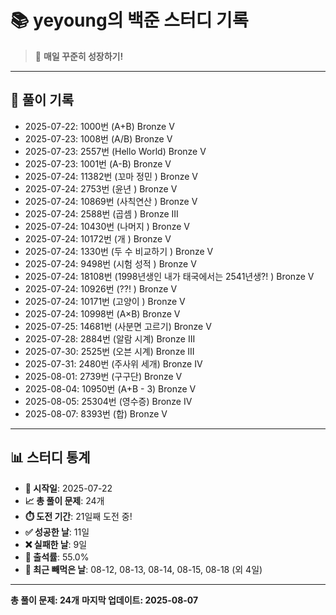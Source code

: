 # 📚 yeyoung의 백준 스터디 기록

> 🎯 **매일 꾸준히 성장하기!**

---

## 📅 풀이 기록

- 2025-07-22: 1000번 (A+B) Bronze V
- 2025-07-23: 1008번 (A/B) Bronze V
- 2025-07-23: 2557번 (Hello World) Bronze V
- 2025-07-23: 1001번 (A-B) Bronze V
- 2025-07-24: 11382번 (꼬마 정민 ) Bronze V
- 2025-07-24: 2753번 (윤년 ) Bronze V
- 2025-07-24: 10869번 (사칙연산 ) Bronze V
- 2025-07-24: 2588번 (곱셈 ) Bronze III
- 2025-07-24: 10430번 (나머지 ) Bronze V
- 2025-07-24: 10172번 (개 ) Bronze V
- 2025-07-24: 1330번 (두 수 비교하기 ) Bronze V
- 2025-07-24: 9498번 (시험 성적 ) Bronze V
- 2025-07-24: 18108번 (1998년생인 내가 태국에서는 2541년생?! ) Bronze V
- 2025-07-24: 10926번 (??! ) Bronze V
- 2025-07-24: 10171번 (고양이 ) Bronze V
- 2025-07-24: 10998번 (A×B) Bronze V
- 2025-07-25: 14681번 (사분면 고르기) Bronze V
- 2025-07-28: 2884번 (알람 시계) Bronze III
- 2025-07-30: 2525번 (오븐 시계) Bronze III
- 2025-07-31: 2480번 (주사위 세개) Bronze IV
- 2025-08-01: 2739번 (구구단) Bronze V
- 2025-08-04: 10950번 (A+B - 3) Bronze V
- 2025-08-05: 25304번 (영수증) Bronze IV
- 2025-08-07: 8393번 (합) Bronze V

---

## 📊 스터디 통계

- **📅 시작일**: 2025-07-22
- **📈 총 풀이 문제**: 24개
- **⏱️ 도전 기간**: 21일째 도전 중!
- **✅ 성공한 날**: 11일
- **❌ 실패한 날**: 9일
- **🎯 출석률**: 55.0%
- **📝 최근 빼먹은 날**: 08-12, 08-13, 08-14, 08-15, 08-18 (외 4일)

---

**총 풀이 문제: 24개**
**마지막 업데이트: 2025-08-07**
